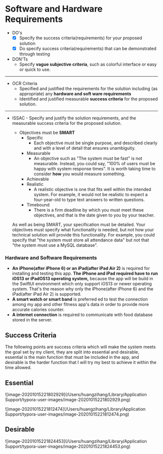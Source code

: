 # Software and Hardware Requirements

- DO's
    - [x]  Specify the success criteria(requirements) for your proposed solution
    - [x]  Do specify success criteria(requirements) that can be demonstrated through testing

- DON'Ts
    - Specify **vague subjective criteria**, such as colorful interface or easy or quick to use.

---

- OCR Criteria
    - Specified and justified the requirements for the solution including (as appropriate) any **hardware and soft ware requirements**
    - Identified and justified measurable **success criteria** for the proposed solution.

---

- ISSAC - Specify and justify the solution requirements, and the measurable success criteria for the proposed solution.
    - Objectives must be **SMART**
        - Specific
            - Each objective must be single purpose, and described clearly and with a level of detail that ensures unambiguity.
        - Measurable
            - An objective such as "The system must be fast" is not measurable. Instead, you could say, "100% of users must be happy with system response times". It is worth taking time to consider **how** you would measure something.
        - Achievable
        - Realistic
            - A realistic objective is one that fits well within the intended system. For example, it would not be realistic to expect a four-year-old to type text answers to written questions.
        - Timebound
            - There is a firm deadline by which you must meet these objectives, and that is the date given to you by your teacher.

    As well as being SMART, your specification must be detailed. Your objectives must specify what functionality is needed, but not how your technical solution will provide this functionality. For example, you could specify that "the system must store all attendance data" but not that "the system must use a MySQL database".

### Hardware and Software Requirements

- **An iPhone(after iPhone 6) or an iPad(after iPad Air 2)** is required for installing and testing this app. **The iPhone and iPad required have to run iOS13 or iPadOS13 operating system,** because the app will be build in the SwiftUI environment which only support iOS13 or newer operating system. That's the reason why only the iPhone(after iPhone 6) and the iPad(after iPad Air 2) is supported.
- **A smart watch or smart band** is preferred ed to test the connection among my app and other fitness app's data in order to provide more accurate calories counter.
- **A internet connection** is required to communicate with food database stored in the server.

## Success Criteria

The following points are success criteria which will make the system meets the goal set by my client, they are split into essential and desirable, essential is the main function that must be included in the app, and desirable is the harder function that I will try my best to achieve it within the time allowed.

## Essential

![image-20201015221802929](/Users/huangzihang/Library/Application Support/typora-user-images/image-20201015221802929.png)

![image-20201015221812474](/Users/huangzihang/Library/Application Support/typora-user-images/image-20201015221812474.png)



## Desirable

![image-20201015221824453](/Users/huangzihang/Library/Application Support/typora-user-images/image-20201015221824453.png)


